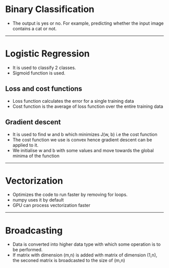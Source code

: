 # Binary Classification
  - The output is yes or no. For example, predicting whether the input image contains a cat or not.
    
---

# Logistic Regression
  - It is used to classify 2 classes.
  - Sigmoid function is used.

## Loss and cost functions
  - Loss function calculates the error for a single training data
  - Cost function is the average of loss function over the entire training data

## Gradient descent
  - It is used to find w and b which minimizes J(w, b) i.e the cost function
  - The cost function we use is convex hence gradient descent can be applied to it.
  - We initialise w and b with some values and move towards the global minima of the function

--- 

# Vectorization
  - Optimizes the code to run faster by removing for loops.
  - numpy uses it by default
  - GPU can process vectorization faster

---

# Broadcasting  
  - Data is converted into higher data type with which some operation is to be performed.
  - If matrix with dimension (m,n) is added with matrix of dimension (1,n), the seconed matrix is broadcasted to the size of (m,n)
